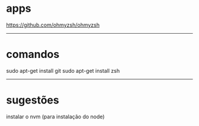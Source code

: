 # apps
https://github.com/ohmyzsh/ohmyzsh

---

# comandos
sudo apt-get install git
sudo apt-get install zsh

---

# sugestões
instalar o nvm (para instalação do node)
